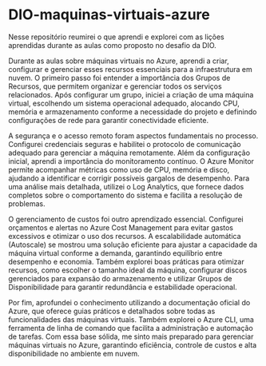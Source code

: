 # DIO-maquinas-virtuais-azure

Nesse repositório reumirei o que aprendi e explorei com as lições aprendidas durante as aulas como proposto no desafio da DIO.

Durante as aulas sobre máquinas virtuais no Azure, aprendi a criar, configurar e gerenciar esses recursos essenciais para a infraestrutura em nuvem. O primeiro passo foi entender a importância dos Grupos de Recursos, que permitem organizar e gerenciar todos os serviços relacionados. Após configurar um grupo, iniciei a criação de uma máquina virtual, escolhendo um sistema operacional adequado, alocando CPU, memória e armazenamento conforme a necessidade do projeto e definindo configurações de rede para garantir conectividade eficiente.

A segurança e o acesso remoto foram aspectos fundamentais no processo. Configurei credenciais seguras e habilitei o protocolo de comunicação adequado para gerenciar a máquina remotamente. Além da configuração inicial, aprendi a importância do monitoramento contínuo. O Azure Monitor permite acompanhar métricas como uso de CPU, memória e disco, ajudando a identificar e corrigir possíveis gargalos de desempenho. Para uma análise mais detalhada, utilizei o Log Analytics, que fornece dados completos sobre o comportamento do sistema e facilita a resolução de problemas.

O gerenciamento de custos foi outro aprendizado essencial. Configurei orçamentos e alertas no Azure Cost Management para evitar gastos excessivos e otimizar o uso dos recursos. A escalabilidade automática (Autoscale) se mostrou uma solução eficiente para ajustar a capacidade da máquina virtual conforme a demanda, garantindo equilíbrio entre desempenho e economia. Também explorei boas práticas para otimizar recursos, como escolher o tamanho ideal da máquina, configurar discos gerenciados para expansão do armazenamento e utilizar Grupos de Disponibilidade para garantir redundância e estabilidade operacional.

Por fim, aprofundei o conhecimento utilizando a documentação oficial do Azure, que oferece guias práticos e detalhados sobre todas as funcionalidades das máquinas virtuais. Também explorei o Azure CLI, uma ferramenta de linha de comando que facilita a administração e automação de tarefas. Com essa base sólida, me sinto mais preparado para gerenciar máquinas virtuais no Azure, garantindo eficiência, controle de custos e alta disponibilidade no ambiente em nuvem.
